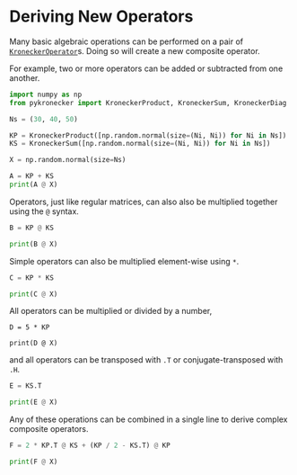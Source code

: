 # Deriving New Operators

Many basic algebraic operations can be performed on a pair of [`KroneckerOperator`](../../api/kroneckeroperator)s. Doing so will create a new composite operator. 

For example, two or more operators can be added or subtracted from one another.

```python
import numpy as np
from pykronecker import KroneckerProduct, KroneckerSum, KroneckerDiag

Ns = (30, 40, 50)

KP = KroneckerProduct([np.random.normal(size=(Ni, Ni)) for Ni in Ns])
KS = KroneckerSum([np.random.normal(size=(Ni, Ni)) for Ni in Ns])

X = np.random.normal(size=Ns)

A = KP + KS
print(A @ X)
```

Operators, just like regular matrices, can also also be multiplied together using the `@` syntax. 

```python
B = KP @ KS

print(B @ X)
```

Simple operators can also be multiplied element-wise using `*`. 

```python
C = KP * KS

print(C @ X)
```

All operators can be multiplied or divided by a number,

```
D = 5 * KP

print(D @ X)
```

and all operators can be transposed with `.T` or conjugate-transposed with `.H`.

```python
E = KS.T

print(E @ X)
```

Any of these operations can be combined in a single line to derive complex composite operators.

```python
F = 2 * KP.T @ KS + (KP / 2 - KS.T) @ KP

print(F @ X)
```


